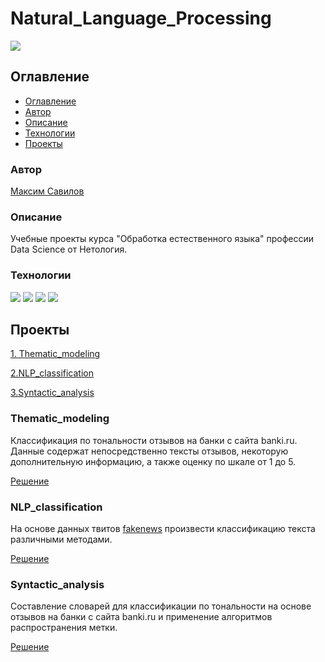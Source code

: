 # Natural_Language_Processing
![](https://img.shields.io/badge/Project%20status-Done-green)

## Оглавление

- [Оглавление](#оглавление)
- [Автор](#авторы)
- [Описание](#описание)
- [Технологии](#технологии)
- [Проекты](#проекты)

### Автор

[Максим Савилов](https://github.com/msavilov/)

### Описание

Учебные проекты курса "Обработка естественного языка" профессии Data Science от Нетология.

### Технологии

![](https://img.shields.io/badge/-Python--3.11-blue)
![](https://img.shields.io/badge/scikit--learn-blue)
![](https://img.shields.io/badge/pandas-blue)
![](https://img.shields.io/badge/numpy-blue)


## Проекты

  [1. Thematic_modeling](#thematic_modeling)
  
  [2.NLP_classification](#nlp_classification)
  
  [3.Syntactic_analysis](#syntactic_analysis)
  
  
### Thematic_modeling
  
  Классификация по тональности отзывов на банки с сайта banki.ru. Данные содержат непосредственно тексты отзывов, некоторую дополнительную информацию, а также оценку по шкале от 1 до 5.

  [Решение](https://github.com/msavilov/Natural_Language_Processing/blob/main/1_Thematic_modeling/thematic_modeling.ipynb)
  
### NLP_classification
  
  На основе данных твитов [fakenews](https://raw.githubusercontent.com/diptamath/covid_fake_news/main/data/Constraint_Train.csv) произвести классификацию текста различными методами.

  [Решение](https://github.com/msavilov/Natural_Language_Processing/blob/main/2_NLP_classification/nlp_classification.ipynb)
  
### Syntactic_analysis
  
  Составление словарей для классификации по тональности на основе отзывов на банки с сайта banki.ru и применение алгоритмов распространения метки.
  
  [Решение](https://github.com/msavilov/Natural_Language_Processing/blob/main/3_Syntactic_analysis/syntactic_analysis.ipynb)
  
